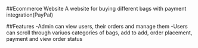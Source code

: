 ##Ecommerce Website
A website for buying different bags with payment integration(PayPal)

##Features
-Admin can view users, their orders and manage them
-Users can scroll through variuos categories of bags, add to add, order placement, payment and view order status 
